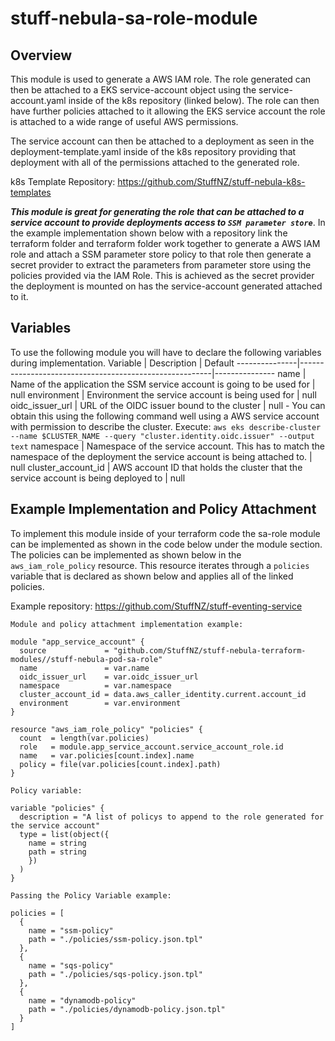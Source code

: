 # stuff-nebula-sa-role-module
## **Overview**
This module is used to generate a AWS IAM role. The role generated can then be attached to a EKS service-account object using the service-account.yaml inside of the k8s repository (linked below). The role can then have further policies attached to it allowing the EKS service account the role is attached to a wide range of useful AWS permissions. <br />

The service account can then be attached to a deployment as seen in the deployment-template.yaml inside of the k8s repository providing that deployment with all of the permissions attached to the generated role.

k8s Template Repository: https://github.com/StuffNZ/stuff-nebula-k8s-templates

***This module is great for generating the role that can be attached to a service account to provide deployments access to `SSM parameter store`***. In the example implementation shown below with a repository link the terraform folder and terraform folder work together to generate a AWS IAM role and attach a SSM parameter store policy to that role then generate a secret provider to extract the parameters from parameter store using the policies provided via the IAM Role. This is achieved as the secret provider the deployment is mounted on has the service-account generated attached to it. 

## **Variables**
To use the following module you will have to declare the following variables during implementation.
Variable | Description | Default
---------------|--------------------------------------------------------|---------------
name | Name of the application the SSM service account is going to be used for | null
environment | Environment the service account is being used for | null
oidc_issuer_url | URL of the OIDC issuer bound to the cluster | null - You can obtain this using the following command well using a AWS service account with permission to describe the cluster. Execute: `aws eks describe-cluster --name $CLUSTER_NAME --query "cluster.identity.oidc.issuer" --output text`
namespace | Namespace of the service account. This has to match the namespace of the deployment the service account is being attached to. | null 
cluster_account_id | AWS account ID that holds the cluster that the service account is being deployed to | null

## **Example Implementation and Policy Attachment**

To implement this module inside of your terraform code the sa-role module can be implemented as shown in the code below under the module section. The policies can be implemented as shown below in the `aws_iam_role_policy` resource. This resource iterates through a `policies` variable that is declared as shown below and applies all of the linked policies.

Example repository: https://github.com/StuffNZ/stuff-eventing-service

`Module and policy attachment implementation example:`
```hcl
module "app_service_account" {
  source             = "github.com/StuffNZ/stuff-nebula-terraform-modules//stuff-nebula-pod-sa-role"
  name               = var.name
  oidc_issuer_url    = var.oidc_issuer_url
  namespace          = var.namespace
  cluster_account_id = data.aws_caller_identity.current.account_id
  environment        = var.environment
}

resource "aws_iam_role_policy" "policies" {
  count  = length(var.policies)
  role   = module.app_service_account.service_account_role.id
  name   = var.policies[count.index].name
  policy = file(var.policies[count.index].path)
}
```
`Policy variable:`
```hcl
variable "policies" {
  description = "A list of policys to append to the role generated for the service account"
  type = list(object({
    name = string
    path = string
    })
  )
}
```
`Passing the Policy Variable example:`
```hcl
policies = [
  {
    name = "ssm-policy"
    path = "./policies/ssm-policy.json.tpl"
  },
  {
    name = "sqs-policy"
    path = "./policies/sqs-policy.json.tpl"
  },
  {
    name = "dynamodb-policy"
    path = "./policies/dynamodb-policy.json.tpl"
  }
]
```